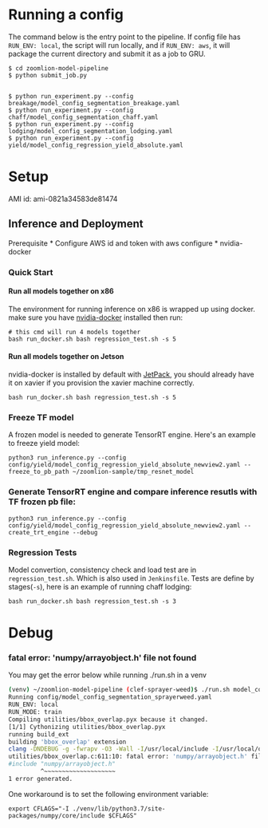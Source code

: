 # Running a config

The command below is the entry point to the pipeline. 
If config file has `RUN_ENV: local`, the script will run locally, and if `RUN_ENV: aws`, 
it will package the current  directory and submit it as a job to GRU.

```
$ cd zoomlion-model-pipeline
$ python submit_job.py 


$ python run_experiment.py --config breakage/model_config_segmentation_breakage.yaml
$ python run_experiment.py --config chaff/model_config_segmentation_chaff.yaml
$ python run_experiment.py --config lodging/model_config_segmentation_lodging.yaml
$ python run_experiment.py --config yield/model_config_regression_yield_absolute.yaml
```

# Setup
AMI id: ami-0821a34583de81474



## Inference and Deployment

Prerequisite
    * Configure AWS id and token with aws configure
    * nvidia-docker
    
### Quick Start

#### Run all models together on x86 

The environment for running inference on x86 is wrapped up using docker. make sure you have [nvidia-docker](https://github.com/NVIDIA/nvidia-docker) installed then run:
```
# this cmd will run 4 models together
bash run_docker.sh bash regression_test.sh -s 5
```


#### Run all models together on Jetson

nvidia-docker is installed by default with [JetPack](https://developer.nvidia.com/embedded/jetpack), you should already have it on xavier if you provision the xavier machine correctly.

```
bash run_docker.sh bash regression_test.sh -s 5
```


### Freeze TF model

A frozen model is needed to generate TensorRT engine. Here's an example to freeze yield model:

```
python3 run_inference.py --config config/yield/model_config_regression_yield_absolute_newview2.yaml --freeze_to_pb_path ~/zoomlion-sample/tmp_resnet_model
```

### Generate TensorRT engine and compare inference resutls with TF frozen pb file:

```
python3 run_inference.py --config config/yield/model_config_regression_yield_absolute_newview2.yaml --create_trt_engine --debug
```

### Regression Tests
Model convertion, consistency check and load test are in `regression_test.sh`. Which is also used in `Jenkinsfile`. Tests are define by stages(`-s`), here is an example of running chaff lodging:

```
bash run_docker.sh bash regression_test.sh -s 3
```

# Debug

###  fatal error: 'numpy/arrayobject.h' file not found

You may get the error below while running ./run.sh in a venv

```bash
(venv) ~/zoomlion-model-pipeline (clef-sprayer-weed)$ ./run.sh model_config_segmentation_sprayerweed.yaml 
Running config/model_config_segmentation_sprayerweed.yaml
RUN_ENV: local
RUN_MODE: train
Compiling utilities/bbox_overlap.pyx because it changed.
[1/1] Cythonizing utilities/bbox_overlap.pyx
running build_ext
building 'bbox_overlap' extension
clang -DNDEBUG -g -fwrapv -O3 -Wall -I/usr/local/include -I/usr/local/opt/openssl/include -I/usr/local/opt/sqlite/include -I/Users/suhabebugrara/zoomlion-model-pipeline/venv/include -I/usr/local/Cellar/python/3.7.3/Frameworks/Python.framework/Versions/3.7/include/python3.7m -c utilities/bbox_overlap.c -o build/temp.macosx-10.13-x86_64-3.7/utilities/bbox_overlap.o
utilities/bbox_overlap.c:611:10: fatal error: 'numpy/arrayobject.h' file not found
#include "numpy/arrayobject.h"
         ^~~~~~~~~~~~~~~~~~~~~
1 error generated.

```

One workaround is to set the following environment variable:
```
export CFLAGS="-I ./venv/lib/python3.7/site-packages/numpy/core/include $CFLAGS"
```
